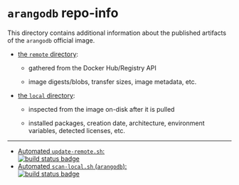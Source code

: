 # `arangodb` repo-info

This directory contains additional information about the published artifacts of the `arangodb` official image.

-	[the `remote` directory](remote/):

	-	gathered from the Docker Hub/Registry API

	-	image digests/blobs, transfer sizes, image metadata, etc.

-	[the `local` directory](local/):

	-	inspected from the image on-disk after it is pulled

	-	installed packages, creation date, architecture, environment variables, detected licenses, etc.

---

-	[Automated `update-remote.sh`:  
	![build status badge](https://doi-janky.infosiftr.net/job/repo-info/job/remote/badge/icon)](https://doi-janky.infosiftr.net/job/repo-info/job/remote/)
-	[Automated `scan-local.sh` (`arangodb`):  
	![build status badge](https://doi-janky.infosiftr.net/job/repo-info/job/local/job/arangodb/badge/icon)](https://doi-janky.infosiftr.net/job/repo-info/job/local/job/arangodb)

